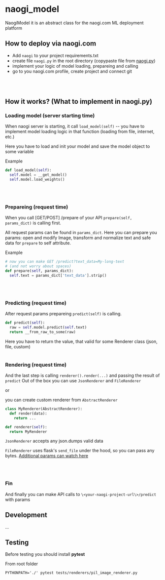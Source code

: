 # naogi_model

NaogiModel it is an abstract class for the naogi.com ML deployment platform

## How to deploy via naogi.com
* Add `naogi` to your project requirements.txt
* create file `naogi.py` in the root directory (copypaste file from [naogi.py](https://github.com/Naogi/naogi_model))
* implement your logic of model loading, prepareing and calling
* go to you naogi.com profile, create project and connect git
<br>
<br>

## How it works? (What to implement in naogi.py)
### Loading model (server starting time)
When naogi server is starting, it call `load_model(self)` -- you have to implement model loading logic in that function (loading from file, internet, etc.)

Here you have to load and init your model and save the model object to some variable

Example
```python
def load_model(self):
  self.model = __get_model()
  self.model.load_weights()
```
<br>
<br>

### Prepareing (request time)
When you call [GET/POST] /prepare of your API `prepare(self, params_dict)` is calling first.

All request params can be found in `params_dict`. Here you can prepare you params: open and modify Image, transform and normalize text and safe data for `prepare` to self attribute.

Example
```python
# now you can make GET /predict?text_data=My-long-text
# (and not worry about spaces)
def prepare(self, params_dict):
  self.text = params_dict['text_data'].strip()
```
<br>
<br>

### Predicting (request time)
After request params prepareing `predict(self)` is calling.

```python
def predict(self):
  raw = self.model.predict(self.text)
  return __from_raw_to_some(raw)
```

Here you have to return the value, that valid for some Renderer class (json, file, custom)
<br>
<br>

### Rendering (request time)
And the last step is calling `renderer().render(...)` and passing the result of `predict`
Out of the box you can use `JsonRenderer` and `FileRenderer`

or

you can create custom renderer from `AbstractRenderer`
```python
class MyRenderer(AbstractRenderer):
  def render(data):
    return ...
```
```python
def renderer(self):
  return MyRenderer
```

`JsonRenderer` accepts any json.dumps valid data

`FileRenderer` uses flask's `send_file` under the hood, so you can pass any bytes. [Additional params can watch here](https://github.com/Naogi/naogi_model/blob/main/src/naogi/__init__.py#L17)

<br>
<br>

### Fin
And finally you can make API calls to `\<your-naogi-project-url\>/predict` with params


## Development
...

## Testing
Before testing you should install **pytest**

From root folder
```shell
PYTHONPATH='./' pytest tests/renderers/pil_image_renderer.py
```